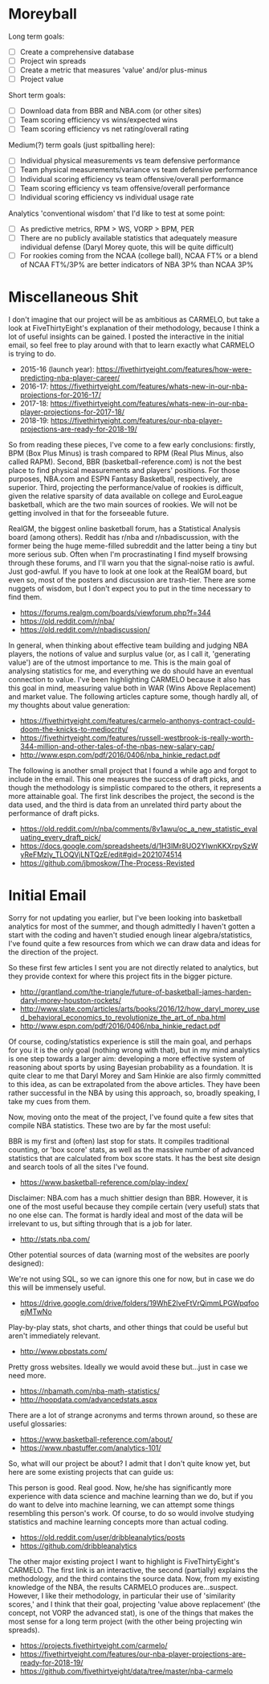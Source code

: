 # Moreyball
Long term goals:

- [ ] Create a comprehensive database
- [ ] Project win spreads
- [ ] Create a metric that measures 'value' and/or plus-minus
- [ ] Project value

Short term goals:

- [ ] Download data from BBR and NBA.com (or other sites)
- [ ] Team scoring efficiency vs wins/expected wins
- [ ] Team scoring efficiency vs net rating/overall rating

Medium(?) term goals (just spitballing here):

- [ ] Individual physical measurements vs team defensive performance
- [ ] Team physical measurements/variance vs team defensive performance
- [ ] Individual scoring efficiency vs team offensive/overall performance
- [ ] Team scoring efficiency vs team offensive/overall performance
- [ ] Individual scoring efficiency vs individual usage rate

Analytics 'conventional wisdom' that I'd like to test at some point:

- [ ] As predictive metrics, RPM > WS, VORP > BPM, PER
- [ ] There are no publicly available statistics that adequately measure individual defense (Daryl Morey quote, this will be quite difficult)
- [ ] For rookies coming from the NCAA (college ball), NCAA FT% or a blend of NCAA FT%/3P% are better indicators of NBA 3P% than NCAA 3P%

# Miscellaneous Shit
I don't imagine that our project will be as ambitious as CARMELO, but take a look at FiveThirtyEight's explanation of their methodology, because I think a lot of useful insights can be gained. I posted the interactive in the initial email, so feel free to play around with that to learn exactly what CARMELO is trying to do.
- 2015-16 (launch year): https://fivethirtyeight.com/features/how-were-predicting-nba-player-career/
- 2016-17: https://fivethirtyeight.com/features/whats-new-in-our-nba-projections-for-2016-17/
- 2017-18: https://fivethirtyeight.com/features/whats-new-in-our-nba-player-projections-for-2017-18/
- 2018-19: https://fivethirtyeight.com/features/our-nba-player-projections-are-ready-for-2018-19/

So from reading these pieces, I've come to a few early conclusions: firstly, BPM (Box Plus Minus) is trash compared to RPM (Real Plus Minus, also called RAPM). Second, BBR (basketball-reference.com) is not the best place to find physical measurements and players' positions. For those purposes, NBA.com and ESPN Fantasy Basketball, respectively, are superior. Third, projecting the performance/value of rookies is difficult, given the relative sparsity of data available on college and EuroLeague basketball, which are the two main sources of rookies. We will not be getting involved in that for the forseeable future.


RealGM, the biggest online basketball forum, has a Statistical Analysis board (among others). Reddit has r/nba and r/nbadiscussion, with the former being the huge meme-filled subreddit and the latter being a tiny but more serious sub. Often when I'm procrastinating I find myself browsing through these forums, and I'll warn you that the signal-noise ratio is awful. Just god-awful. If you have to look at one look at the RealGM board, but even so, most of the posters and discussion are trash-tier. There are some nuggets of wisdom, but I don't expect you to put in the time necessary to find them. 
- https://forums.realgm.com/boards/viewforum.php?f=344
- https://old.reddit.com/r/nba/
- https://old.reddit.com/r/nbadiscussion/


In general, when thinking about effective team building and judging NBA players, the notions of value and surplus value (or, as I call it, 'generating value') are of the utmost importance to me. This is the main goal of analysing statistics for me, and everything we do should have an eventual connection to value. I've been highlighting CARMELO because it also has this goal in mind, measuring value both in WAR (Wins Above Replacement) and market value. The following articles capture some, though hardly all, of my thoughts about value generation:
- https://fivethirtyeight.com/features/carmelo-anthonys-contract-could-doom-the-knicks-to-mediocrity/
- https://fivethirtyeight.com/features/russell-westbrook-is-really-worth-344-million-and-other-tales-of-the-nbas-new-salary-cap/
- http://www.espn.com/pdf/2016/0406/nba_hinkie_redact.pdf


The following is another small project that I found a while ago and forgot to include in the email. This one measures the success of draft picks, and though the methodology is simplistic compared to the others, it represents a more attainable goal. The first link describes the project, the second is the data used, and the third is data from an unrelated third party about the performance of draft picks.
 - https://old.reddit.com/r/nba/comments/8v1awu/oc_a_new_statistic_evaluating_every_draft_pick/
 - https://docs.google.com/spreadsheets/d/1H3lMr8UO2YIwnKKXrpySzWyReFMzly_TLOQVjLNTQzE/edit#gid=2021074514
 - https://github.com/jbmoskow/The-Process-Revisted

# Initial Email
Sorry for not updating you earlier, but I've been looking into basketball analytics for most of the summer, and though admittedly I haven't gotten a start with the coding and haven't studied enough linear algebra/statistics, I've found quite a few resources from which we can draw data and ideas for the direction of the project.


So these first few articles I sent you are not directly related to analytics, but they provide context for where this project fits in the bigger picture.

- http://grantland.com/the-triangle/future-of-basketball-james-harden-daryl-morey-houston-rockets/
- http://www.slate.com/articles/arts/books/2016/12/how_daryl_morey_used_behavioral_economics_to_revolutionize_the_art_of_nba.html
- http://www.espn.com/pdf/2016/0406/nba_hinkie_redact.pdf

Of course, coding/statistics experience is still the main goal, and perhaps for you it is the only goal (nothing wrong with that), but in my mind analytics is one step towards a larger aim: developing a more effective system of reasoning about sports by using Bayesian probability as a foundation. It is quite clear to me that Daryl Morey and Sam Hinkie are also firmly committed to this idea, as can be extrapolated from the above articles. They have been rather successful in the NBA by using this approach, so, broadly speaking, I take my cues from them.


Now, moving onto the meat of the project, I've found quite a few sites that compile NBA statistics. These two are by far the most useful:

BBR is my first and (often) last stop for stats. It compiles traditional counting, or 'box score' stats, as well as the massive number of advanced statistics that are calculated from box score stats. It has the best site design and search tools of all the sites I've found.
- https://www.basketball-reference.com/play-index/

Disclaimer: NBA.com has a much shittier design than BBR. However, it is one of the most useful because they compile certain (very useful) stats that no one else can. The format is hardly ideal and most of the data will be irrelevant to us, but sifting through that is a job for later.
- http://stats.nba.com/

Other potential sources of data (warning most of the websites are poorly designed):

We're not using SQL, so we can ignore this one for now, but in case we do this will be immensely useful.
- https://drive.google.com/drive/folders/19WhE2lveFtVrQimmLPGWpqfooejMTwNo

Play-by-play stats, shot charts, and other things that could be useful but aren't immediately relevant.
- http://www.pbpstats.com/

Pretty gross websites. Ideally we would avoid these but...just in case we need more.
- https://nbamath.com/nba-math-statistics/
- http://hoopdata.com/advancedstats.aspx

There are a lot of strange acronyms and terms thrown around, so these are useful glossaries:
- https://www.basketball-reference.com/about/
- https://www.nbastuffer.com/analytics-101/


So, what will our project be about? I admit that I don't quite know yet, but here are some existing projects that can guide us:

This person is good. Real good. Now, he/she has significantly more experience with data science and machine learning than we do, but if you do want to delve into machine learning, we can attempt some things resembling this person's work. Of course, to do so would involve studying statistics and machine learning concepts more than actual coding.
- https://old.reddit.com/user/dribbleanalytics/posts
- https://github.com/dribbleanalytics

The other major existing project I want to highlight is FiveThirtyEight's CARMELO. The first link is an interactive, the second (partially) explains the methodology, and the third contains the source data. Now, from my existing knowledge of the NBA, the results CARMELO produces are...suspect. However, I like their methodology, in particular their use of 'similarity scores,' and I think that their goal, projecting 'value above replacement' (the concept, not VORP the advanced stat), is one of the things that makes the most sense for a long term project (with the other being projecting win spreads).
- https://projects.fivethirtyeight.com/carmelo/
- https://fivethirtyeight.com/features/our-nba-player-projections-are-ready-for-2018-19/
- https://github.com/fivethirtyeight/data/tree/master/nba-carmelo

